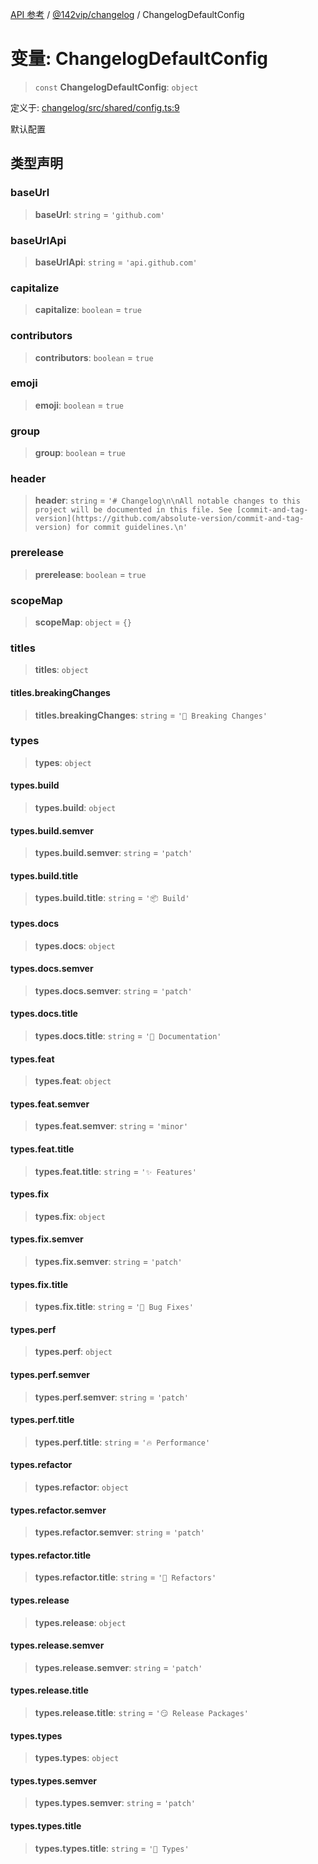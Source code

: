 [API 参考](../../../packages.md) / [@142vip/changelog](../index.md) / ChangelogDefaultConfig

# 变量: ChangelogDefaultConfig

> `const` **ChangelogDefaultConfig**: `object`

定义于: [changelog/src/shared/config.ts:9](https://github.com/142vip/core-x/blob/293ce1057e8ca17514533d1e98d7acd05ef45b34/packages/changelog/src/shared/config.ts#L9)

默认配置

## 类型声明

### baseUrl

> **baseUrl**: `string` = `'github.com'`

### baseUrlApi

> **baseUrlApi**: `string` = `'api.github.com'`

### capitalize

> **capitalize**: `boolean` = `true`

### contributors

> **contributors**: `boolean` = `true`

### emoji

> **emoji**: `boolean` = `true`

### group

> **group**: `boolean` = `true`

### header

> **header**: `string` = `'# Changelog\n\nAll notable changes to this project will be documented in this file. See [commit-and-tag-version](https://github.com/absolute-version/commit-and-tag-version) for commit guidelines.\n'`

### prerelease

> **prerelease**: `boolean` = `true`

### scopeMap

> **scopeMap**: `object` = `{}`

### titles

> **titles**: `object`

#### titles.breakingChanges

> **titles.breakingChanges**: `string` = `'🚨 Breaking Changes'`

### types

> **types**: `object`

#### types.build

> **types.build**: `object`

#### types.build.semver

> **types.build.semver**: `string` = `'patch'`

#### types.build.title

> **types.build.title**: `string` = `'📦 Build'`

#### types.docs

> **types.docs**: `object`

#### types.docs.semver

> **types.docs.semver**: `string` = `'patch'`

#### types.docs.title

> **types.docs.title**: `string` = `'📖 Documentation'`

#### types.feat

> **types.feat**: `object`

#### types.feat.semver

> **types.feat.semver**: `string` = `'minor'`

#### types.feat.title

> **types.feat.title**: `string` = `'✨ Features'`

#### types.fix

> **types.fix**: `object`

#### types.fix.semver

> **types.fix.semver**: `string` = `'patch'`

#### types.fix.title

> **types.fix.title**: `string` = `'🐛 Bug Fixes'`

#### types.perf

> **types.perf**: `object`

#### types.perf.semver

> **types.perf.semver**: `string` = `'patch'`

#### types.perf.title

> **types.perf.title**: `string` = `'🔥 Performance'`

#### types.refactor

> **types.refactor**: `object`

#### types.refactor.semver

> **types.refactor.semver**: `string` = `'patch'`

#### types.refactor.title

> **types.refactor.title**: `string` = `'💅 Refactors'`

#### types.release

> **types.release**: `object`

#### types.release.semver

> **types.release.semver**: `string` = `'patch'`

#### types.release.title

> **types.release.title**: `string` = `'😏 Release Packages'`

#### types.types

> **types.types**: `object`

#### types.types.semver

> **types.types.semver**: `string` = `'patch'`

#### types.types.title

> **types.types.title**: `string` = `'🌊 Types'`
